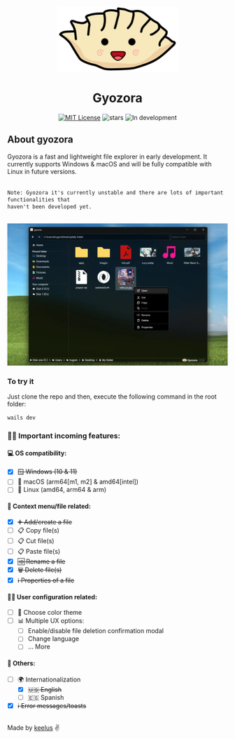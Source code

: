 <p align="center">
  <img src=".github/gyozora.png" alt="Logo" height=150 />
</p>

<h1 align="center">Gyozora</h1>

<p align="center">
  <a href="./LICENSE.md"><img src="https://img.shields.io/badge/⚖️ license-GNU%20GPL%20v3.0-blue" alt="MIT License"></a>
  <img src="https://img.shields.io/github/stars/keelus/gyozora?color=red&logo=github" alt="stars">
  <img src="https://img.shields.io/badge/🚧 In%20development-FCBA03" alt="In development" />
</p>

<h2>About gyozora</h2>
Gyozora is a fast and lightweight file explorer in early development. It currently supports Windows & macOS and will be fully compatible with Linux in future versions. <br /><br />

```
Note: Gyozora it's currently unstable and there are lots of important functionalities that
haven't been developed yet.
```
<br />

<img src=".github/gyozora_screenshot.webp"  alt="Gyozora screenshot" />

### To try it
Just clone the repo and then, execute the following command in the root folder:
```bash
wails dev
```

### 🥟📂 Important incoming features:

#### 💻 OS compatibility:
- [x] ~~🪟 Windows (10 & 11)~~
- [ ] 🍎 macOS (arm64[m1, m2] & amd64[intel])
- [ ] 🐧 Linux (amd64, arm64 & arm)

#### 📄 Context menu/file related:
- [x] ~~➕ Add/create a file~~
- [ ] 📋 Copy file(s)
- [ ] 📋 Cut file(s)
- [ ] 📋 Paste file(s)
- [x] ~~🆔 Rename a file~~
- [x] ~~🗑️ Delete file(s)~~
- [x] ~~ℹ️ Properties of a file~~

#### 🧑‍💻 User configuration related:
- [ ] 🎨 Choose color theme
- [ ] 📊 Multiple UX options:
  - [ ] Enable/disable file deletion confirmation modal
  - [ ] Change language
  - [ ] ... More

#### 🥟 Others:
- [ ] 🌍 Internationalization
  - [x] ~~🇺🇸 English~~
  - [ ] 🇪🇸 Spanish
- [x] ~~ℹ️ Error messages/toasts~~

<br />
Made by <a href="https://github.com/keelus">keelus</a> ✌️